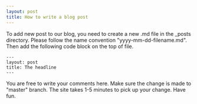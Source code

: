 ```yaml
---
layout: post
title: How to write a blog post
---
```


To add new post to our blog, you need to create a new .md file in the _posts directory. Please follow the name convention "yyyy-mm-dd-filename.md". Then add the following code block on the top of file. 
```
---
layout: post
title: The headline
---
```

You are free to write your comments here. Make sure the change is made to "master" branch. The site takes 1-5 minutes to pick up your change. 
Have fun. 
